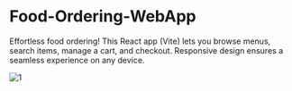 # Food-Ordering-WebApp
Effortless food ordering! This React app (Vite) lets you browse menus, search items, manage a cart, and checkout. Responsive design ensures a seamless experience on any device.

<!-- ![1](https://github.com/adeshdatir99ad/foodorder/assets/63045592/ed1c6648-c2de-4231-b727-8ee4d70646e3)
![3](https://github.com/adeshdatir99ad/foodorder/assets/63045592/7b3f180b-0df0-4ed0-af47-8b74512b15dc)
![4](https://github.com/adeshdatir99ad/foodorder/assets/63045592/f82973eb-06dc-48d5-9231-7c8ac583d577)
![8](https://github.com/adeshdatir99ad/foodorder/assets/63045592/f2b0267a-c9ad-4b0f-a8d0-ec393b357a31)
![5](https://github.com/adeshdatir99ad/foodorder/assets/63045592/7f061063-3371-458b-8bd5-730003b20ac9) -->


![1](https://github.com/Berlingithub/food-order-management/tree/428d0a982532b405ceb4457bb7d3056b78e11166)


